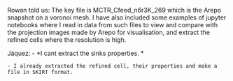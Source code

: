 Rowan told us: The key file is MCTR_Cfeed_n6r3K_269 which is the Arepo snapshot on a voronoi mesh. I have also included some examples  of jupyter notebooks where I read in data from such files to view and compare with the projection images made by Arepo for visualisation, and extract the refined cells where the resolution is high.

Jáquez: 
    - *I cant extract the sinks properties. *
    
    - I already extracted the refined cell, their properties and make a file in SKIRT format. 
